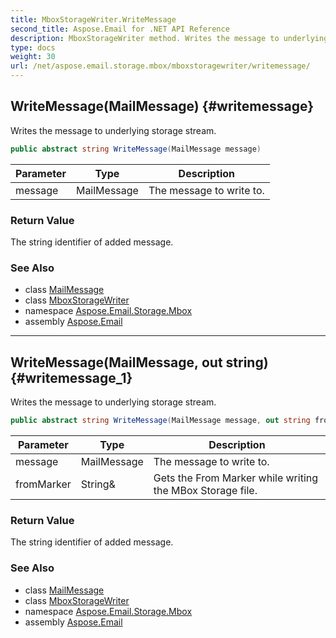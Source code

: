 ```yaml
---
title: MboxStorageWriter.WriteMessage
second_title: Aspose.Email for .NET API Reference
description: MboxStorageWriter method. Writes the message to underlying storage stream
type: docs
weight: 30
url: /net/aspose.email.storage.mbox/mboxstoragewriter/writemessage/
---
```

## WriteMessage(MailMessage) {#writemessage}

Writes the message to underlying storage stream.

```csharp
public abstract string WriteMessage(MailMessage message)
```

| Parameter | Type | Description |
| --- | --- | --- |
| message | MailMessage | The message to write to. |

### Return Value

The string identifier of added message.

### See Also

* class [MailMessage](../../../aspose.email/mailmessage/)
* class [MboxStorageWriter](../)
* namespace [Aspose.Email.Storage.Mbox](../../mboxstoragewriter/)
* assembly [Aspose.Email](../../../)

---

## WriteMessage(MailMessage, out string) {#writemessage_1}

Writes the message to underlying storage stream.

```csharp
public abstract string WriteMessage(MailMessage message, out string fromMarker)
```

| Parameter | Type | Description |
| --- | --- | --- |
| message | MailMessage | The message to write to. |
| fromMarker | String& | Gets the From Marker while writing the MBox Storage file. |

### Return Value

The string identifier of added message.

### See Also

* class [MailMessage](../../../aspose.email/mailmessage/)
* class [MboxStorageWriter](../)
* namespace [Aspose.Email.Storage.Mbox](../../mboxstoragewriter/)
* assembly [Aspose.Email](../../../)


